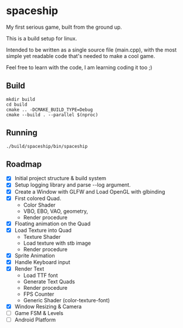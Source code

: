 spaceship
===

My first serious game, built from the ground up.

This is a build setup for linux.

Intended to be written as a single source file (main.cpp),
with the most simple yet readable code that's needed to make a cool game.

Feel free to learn with the code, I am learning coding it too ;)

## Build

```
mkdir build
cd build
cmake .. -DCMAKE_BUILD_TYPE=Debug
cmake --build . --parallel $(nproc)
```

## Running

```
./build/spaceship/bin/spaceship
```

## Roadmap

- [X] Initial project structure & build system
- [X] Setup logging library and parse --log argument.
- [X] Create a Window with GLFW and Load OpenGL with glbinding
- [X] First colored Quad.
   * Color Shader
   * VBO, EBO, VAO, geometry,
   * Render procedure
- [X] Floating animation on the Quad
- [X] Load Texture into Quad
   * Texture Shader
   * Load texture with stb image
   * Render procedure
- [X] Sprite Animation
- [X] Handle Keyboard input
- [X] Render Text
   * Load TTF font
   * Generate Text Quads
   * Render procedure
   * FPS Counter
   * Generic Shader (color-texture-font)
- [X] Window Resizing & Camera
- [ ] Game FSM & Levels
- [ ] Android Platform
